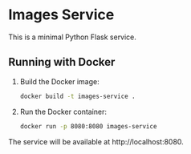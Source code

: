# Images Service

This is a minimal Python Flask service.

## Running with Docker

1. Build the Docker image:
   ```sh
   docker build -t images-service .
   ```

2. Run the Docker container:
   ```sh
   docker run -p 8080:8080 images-service
   ```

The service will be available at http://localhost:8080.
